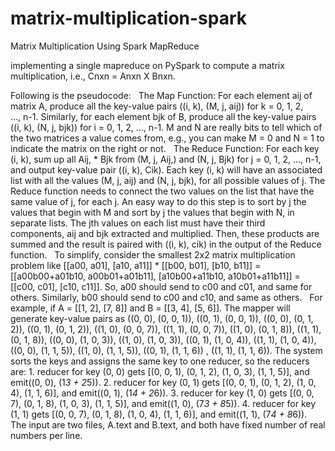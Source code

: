 # matrix-multiplication-spark
 Matrix Multiplication Using Spark MapReduce
 
implementing a single mapreduce on PySpark to compute a matrix multiplication, i.e., Cnxn = Anxn X Bnxn.

Following is the pseudocode:
 
The Map Function: For each element aij of matrix A, produce all the key-value pairs ((i, k), (M, j, aij)) for k = 0, 1, 2, …, n-1. Similarly, for each element bjk of B, produce all the key-value pairs ((i, k), (N, j, bjk)) for i = 0, 1, 2, …, n-1. M and N are really bits to tell which of the two matrices a value comes from, e.g., you can make M = 0 and N = 1 to indicate the matrix on the right or not.
 
The Reduce Function: For each key (i, k), sum up all Aij, * Bjk from (M, j, Aij,) and (N, j, Bjk) for j = 0, 1, 2, …, n-1, and output key-value pair ((i, k), Cik). Each key (i, k) will have an associated list with all the values (M, j, aij) and (N, j, bjk), for all possible values of j. The Reduce function needs to connect the two values on the list that have the same value of j, for each j. An easy way to do this step is to sort by j the values that begin with M and sort by j the values that begin with N, in separate lists. The jth values on each list must have their third components, aij and bjk extracted and multiplied. Then, these products are summed and the result is paired with ((i, k), cik) in the output of the Reduce function.
 
To simplify, consider the smallest 2x2 matrix multiplication problem like [[a00, a01], [a10, a11]] * [[b00, b01], [b10, b11]] = [[a00b00+a01b10, a00b01+a01b11], [a10b00+a11b10, a10b01+a11b11]] = [[c00, c01], [c10, c11]]. So, a00 should send to c00 and c01, and same for others. Similarly, b00 should send to c00 and c10, and same as others.
 
For example, if A = [[1, 2], [7, 8]] and B = [[3, 4], [5, 6]]. The mapper will generate key-value pairs as ((0, 0), (0, 0, 1)), ((0, 1), (0, 0, 1)), ((0, 0), (0, 1, 2)), ((0, 1), (0, 1, 2)), ((1, 0), (0, 0, 7)), ((1, 1), (0, 0, 7)), ((1, 0), (0, 1, 8)), ((1, 1), (0, 1, 8)), ((0, 0), (1, 0, 3)), ((1, 0), (1, 0, 3)), ((0, 1), (1, 0, 4)), ((1, 1), (1, 0, 4)), ((0, 0), (1, 1, 5)), ((1, 0), (1, 1, 5)), ((0, 1), (1, 1, 6)) , ((1, 1), (1, 1, 6)). The system sorts the keys and assigns the same key to one reducer, so the reducers are:
	1.	reducer for key (0, 0) gets [(0, 0, 1), (0, 1, 2), (1, 0, 3), (1, 1, 5)], and emit((0, 0), (1*3 + 2*5)).
	2.	reducer for key (0, 1) gets [(0, 0, 1), (0, 1, 2), (1, 0, 4), (1, 1, 6)], and emit((0, 1), (1*4 + 2*6)).
	3.	reducer for key (1, 0) gets [(0, 0, 7), (0, 1, 8), (1, 0, 3), (1, 1, 5)], and emit((1, 0), (7*3 + 8*5)).
	4.	reducer for key (1, 1) gets [(0, 0, 7), (0, 1, 8), (1, 0, 4), (1, 1, 6)], and emit((1, 1), (7*4 + 8*6)).
 
The input are two files, A.text and B.text, and both have fixed number of real numbers per line.
